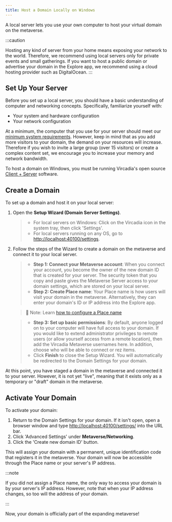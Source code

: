 ```yaml
---
title: Host a Domain Locally on Windows
---
```


A local server lets you use your own computer to host your virtual
domain on the metaverse.

:::caution

Hosting any kind of server from your home means exposing your network to
the world. Therefore, we recommend using local servers only for private
events and small gatherings. If you want to host a public domain or
advertise your domain in the Explore app, we recommend using a cloud hosting provider such as DigitalOcean.
:::


## Set Up Your Server

Before you set up a local server, you should have a basic understanding
of computer and networking concepts. Specifically, familiarize yourself
with:

-   Your system and hardware configuration
-   Your network configuration

At a minimum, the computer that you use for your server should meet our
[minimum system
requirements](../../explore/get-started/install.html#minimum-system-requirements).
However, keep in mind that as you add more visitors to your domain, the
demand on your resources will increase. Therefore if you wish to invite
a large group (over 15 visitors) or create a complex content set, we
encourage you to increase your memory and network bandwidth.

To host a domain on Windows, you must be running Vircadia\'s open source
[Client + Server](https://vircadia.com/download-vircadia/#windows)
software.

## Create a Domain

To set up a domain and host it on your local server:

1.  Open the **Setup Wizard (Domain Server Settings)**.

    > -   For local servers on Windows: Click on the Vircadia icon in
    >     the system tray, then click \'Settings\'.
    > -   For local servers running on any OS, go to
    >     <http://localhost:40100/settings>.

2.  Follow the steps of the Wizard to create a domain on the metaverse
    and connect it to your local server.

    > -   **Step 1: Connect your Metaverse account**: When you connect
    >     your account, you become the owner of the new domain ID that
    >     is created for your server. The security token that you copy
    >     and paste gives the Metaverse Server access to your domain
    >     settings, which are stored on your local server.
    > -   **Step 2: Create Place name**: Your Place name is how users
    >     will visit your domain in the metaverse. Alternatively, they
    >     can enter your domain\'s ID or IP address into the Explore
    >     app.
    >
    >

    >:small_blue_diamond: Note:
    Learn [how to configure a Place name](../configure-settings/place-setting)
    
    >
    >
    > -   **Step 3: Set up basic permissions**: By default, anyone
    >     logged on to your computer will have full access to your
    >     domain. If you would like to extend administrator privileges
    >     to remote users (or allow yourself access from a remote
    >     location), then add the Vircadia Metaverse usernames here. In
    >     addition, choose who will be able to connect or rez items.
    > -   Click **Finish** to close the Setup Wizard. You will
    >     automatically be redirected to the Domain Settings for your
    >     domain.

At this point, you have staged a domain in the metaverse and connected
it to your server. However, it is not yet \"live\", meaning that it
exists only as a temporary or \"draft\" domain in the metaverse.

## Activate Your Domain

To activate your domain:

1.  Return to the Domain Settings for your domain. If it isn\'t open,
    open a browser window and type <http://localhost:40100/settings/>
    into the URL bar.
2.  Click \'Advanced Settings\' under **Metaverse/Networking**.
3.  Click the \'Create new domain ID\' button.

This will assign your domain with a permanent, unique identification
code that registers it in the metaverse. Your domain will now be
accessible through the Place name or your server\'s IP address.

:::note

If you did not assign a Place name, the only way to access your domain
is by your server's IP address. However, note that when your IP address
changes, so too will the address of your domain.

:::


Now, your domain is officially part of the expanding metaverse!





